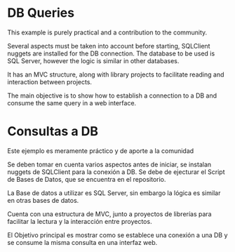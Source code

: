 # DB Queries

This example is purely practical and a contribution to the community.

Several aspects must be taken into account before starting, SQLClient nuggets are installed for the DB connection.
The database to be used is SQL Server, however the logic is similar in other databases.

It has an MVC structure, along with library projects to facilitate reading and interaction between projects.

The main objective is to show how to establish a connection to a DB and consume the same query in a web interface.

# Consultas a DB

Este ejemplo es meramente práctico y de aporte a la comunidad

Se deben tomar en cuenta varios aspectos antes de iniciar, se instalan nuggets de SQLClient para la conexión a DB.
Se debe de ejecturar el Script de Bases de Datos, que se encuentra en el repositorio.

La Base de datos a utilizar es SQL Server, sin embargo la lógica es similar en otras bases de datos.

Cuenta con una estructura de MVC, junto a proyectos de librerías para facilitar la lectura y la interacción entre proyectos.

El Objetivo principal es mostrar como se establece una conexión a una DB y se consume la misma consulta en una interfaz web.
